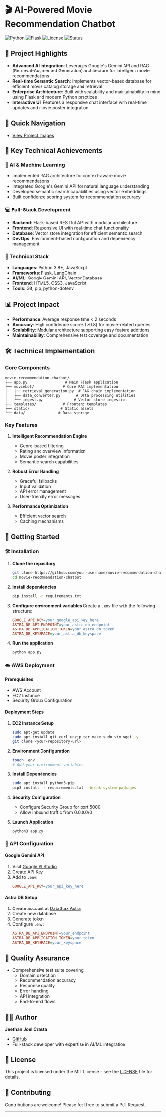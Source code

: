 # 🎬 AI-Powered Movie Recommendation Chatbot

[![Python](https://img.shields.io/badge/Python-3.8%2B-blue)](https://www.python.org/)
[![Flask](https://img.shields.io/badge/Flask-2.0%2B-lightgrey)](https://flask.palletsprojects.com/)
[![License](https://img.shields.io/badge/License-MIT-green.svg)](LICENSE)
[![Status](https://img.shields.io/badge/Status-Active-success)]()

## 🎯 Project Highlights

- **Advanced AI Integration**: Leverages Google's Gemini API and RAG (Retrieval-Augmented Generation) architecture for intelligent movie recommendations
- **Real-time Semantic Search**: Implements vector-based database for efficient movie catalog storage and retrieval
- **Enterprise Architecture**: Built with scalability and maintainability in mind using Flask and modern Python practices
- **Interactive UI**: Features a responsive chat interface with real-time updates and movie poster integration


## 📂 Quick Navigation
- [View Project Images](Images/)

## 🚀 Key Technical Achievements

### 🤖 AI & Machine Learning
- Implemented RAG architecture for context-aware movie recommendations
- Integrated Google's Gemini API for natural language understanding
- Developed semantic search capabilities using vector embeddings
- Built confidence scoring system for recommendation accuracy

### 💻 Full-Stack Development
- **Backend**: Flask-based RESTful API with modular architecture
- **Frontend**: Responsive UI with real-time chat functionality
- **Database**: Vector store integration for efficient semantic search
- **DevOps**: Environment-based configuration and dependency management

### 🔧 Technical Stack
- **Languages**: Python 3.8+, JavaScript
- **Frameworks**: Flask, LangChain
- **AI/ML**: Google Gemini API, Vector Database
- **Frontend**: HTML5, CSS3, JavaScript
- **Tools**: Git, pip, python-dotenv

## 📊 Project Impact

- **Performance**: Average response time < 2 seconds
- **Accuracy**: High confidence scores (>0.8) for movie-related queries
- **Scalability**: Modular architecture supporting easy feature additions
- **Maintainability**: Comprehensive test coverage and documentation

## 🛠️ Technical Implementation

### Core Components
```
movie-recommendation-chatbot/
├── app.py                 # Main Flask application
├── moviebot/             # Core RAG implementation
│   ├── retrieval_generation.py  # RAG chain implementation
│   ├── data_converter.py       # Data processing utilities
│   └── ingest.py              # Vector store ingestion
├── templates/            # Frontend templates
├── static/              # Static assets
└── data/               # Data storage
```

### Key Features
1. **Intelligent Recommendation Engine**
   - Genre-based filtering
   - Rating and overview information
   - Movie poster integration
   - Semantic search capabilities

2. **Robust Error Handling**
   - Graceful fallbacks
   - Input validation
   - API error management
   - User-friendly error messages

3. **Performance Optimization**
   - Efficient vector search
   - Caching mechanisms

## 🚀 Getting Started

### 🛠️ Installation

1. **Clone the repository**
   ```bash
   git clone https://github.com/your-username/movie-recommendation-chatbot.git
   cd movie-recommendation-chatbot
   ```

2. **Install dependencies**
   ```bash
   pip install -r requirements.txt
   ```

3. **Configure environment variables**
   Create a `.env` file with the following structure:
   ```ini
   GOOGLE_API_KEY=your_google_api_key_here
   ASTRA_DB_API_ENDPOINT=your_astra_db_endpoint
   ASTRA_DB_APPLICATION_TOKEN=your_astra_db_token
   ASTRA_DB_KEYSPACE=your_astra_db_keyspace
   ```

4. **Run the application**
   ```bash
   python app.py
   ```

### ☁️ AWS Deployment

#### Prerequisites
- AWS Account
- EC2 Instance
- Security Group Configuration

#### Deployment Steps

1. **EC2 Instance Setup**
   ```bash
   sudo apt-get update
   sudo apt install git curl unzip tar make sudo vim wget -y
   git clone <your-repository-url>
   ```

2. **Environment Configuration**
   ```bash
   touch .env
   # Add your environment variables
   ```

3. **Install Dependencies**
   ```bash
   sudo apt install python3-pip
   pip3 install -r requirements.txt --break-system-packages
   ```

4. **Security Configuration**
   - Configure Security Group for port 5000
   - Allow inbound traffic from 0.0.0.0/0

5. **Launch Application**
   ```bash
   python3 app.py
   ```

### 🔑 API Configuration

#### Google Gemini API
1. Visit [Google AI Studio](https://makersuite.google.com/app/apikey)
2. Create API Key
3. Add to `.env`:
   ```ini
   GOOGLE_API_KEY=your_api_key_here
   ```

#### Astra DB Setup
1. Create account at [DataStax Astra](https://astra.datastax.com/)
2. Create new database
3. Generate token
4. Configure `.env`:
   ```ini
   ASTRA_DB_API_ENDPOINT=your_endpoint
   ASTRA_DB_APPLICATION_TOKEN=your_token
   ASTRA_DB_KEYSPACE=your_keyspace
   ```

## 🧪 Quality Assurance

- Comprehensive test suite covering:
  - Domain detection
  - Recommendation accuracy
  - Response quality
  - Error handling
  - API integration
  - End-to-end flows

## 👨‍💻 Author

**Jeethan Joel Crasta**
- [GitHub](https://github.com/Jeethanxx01)
- Full-stack developer with expertise in AI/ML integration

## 📝 License

This project is licensed under the MIT License - see the [LICENSE](LICENSE) file for details.

## 🤝 Contributing

Contributions are welcome! Please feel free to submit a Pull Request.

---




